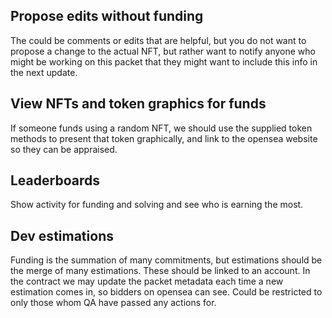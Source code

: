 ## Propose edits without funding
The could be comments or edits that are helpful, but you do not want to propose a change to the actual NFT, but rather want to notify anyone who might be working on this packet that they might want to include this info in the next update.

## View NFTs and token graphics for funds
If someone funds using a random NFT, we should use the supplied token methods to present that token graphically, and link to the opensea website so they can be appraised.

## Leaderboards
Show activity for funding and solving and see who is earning the most.

## Dev estimations
Funding is the summation of many commitments, but estimations should be the merge of many estimations.  These should be linked to an account.  In the contract we may update the packet metadata each time a new estimation comes in, so bidders on opensea can see.  Could be restricted to only those whom QA have passed any actions for.